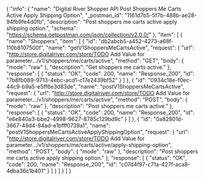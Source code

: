 {
  "info": {
    "name": "Digital River Shopper API Post Shoppers Me Carts Active Apply Shipping Option",
    "_postman_id": "1161d7b5-5f7b-488b-ae28-94fb9fe4d0fb",
    "description": "Post shoppers me carts active apply shipping option.",
    "schema": "https://schema.getpostman.com/json/collection/v2.0.0/"
  },
  "item": [
    {
      "name": "Shoppers",
      "item": [
        {
          "id": "db2abcb5-a452-4273-a68f-110b8107500f",
          "name": "getV1ShoppersMeCartsActive",
          "request": {
            "url": "http://store.digitalriver.com/store/TODO Add Value for parameter.../v1/shoppers/me/carts/active",
            "method": "GET",
            "body": {
              "mode": "raw"
            },
            "description": "Get shoppers me carts active."
          },
          "response": [
            {
              "status": "OK",
              "code": 200,
              "name": "Response_200",
              "id": "7b8fb089-9713-4ebc-acd1-c17e2439bf52"
            }
          ]
        },
        {
          "id": "0934c18e-f0ec-44c9-b9a5-e5ff6e3d83de",
          "name": "postV1ShoppersMeCartsActive",
          "request": {
            "url": "http://store.digitalriver.com/store/TODO Add Value for parameter.../v1/shoppers/me/carts/active",
            "method": "POST",
            "body": {
              "mode": "raw"
            },
            "description": "Post shoppers me carts active."
          },
          "response": [
            {
              "status": "OK",
              "code": 200,
              "name": "Response_200",
              "id": "e6e840a3-bbe2-4998-9627-8785c129bd9c"
            }
          ]
        },
        {
          "id": "0a82801d-3667-48d4-84ad-e1bfff0739a1",
          "name": "postV1ShoppersMeCartsActiveApplyShippingOption",
          "request": {
            "url": "http://store.digitalriver.com/store/TODO Add Value for parameter.../v1/shoppers/me/carts/active/apply-shipping-option",
            "method": "POST",
            "body": {
              "mode": "raw"
            },
            "description": "Post shoppers me carts active apply shipping option."
          },
          "response": [
            {
              "status": "OK",
              "code": 200,
              "name": "Response_200",
              "id": "c07d4f97-c71a-427f-aca8-4dba36c1b401"
            }
          ]
        }
      ]
    }
  ]
}